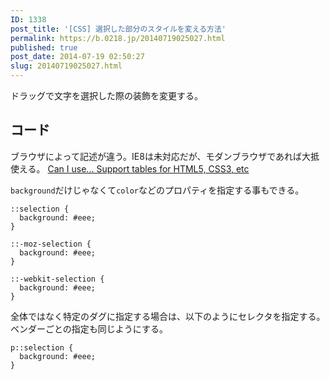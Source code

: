 ```yaml
---
ID: 1338
post_title: '[CSS] 選択した部分のスタイルを変える方法'
permalink: https://b.0218.jp/20140719025027.html
published: true
post_date: 2014-07-19 02:50:27
slug: 20140719025027.html
---
```

ドラッグで文字を選択した際の装飾を変更する。

<!--more-->

<h2>コード</h2>

ブラウザによって記述が違う。IE8は未対応だが、モダンブラウザであれば大抵使える。
<a href="http://caniuse.com/#feat=css-selection">Can I use... Support tables for HTML5, CSS3, etc</a>

<code>background</code>だけじゃなくて<code>color</code>などのプロパティを指定する事もできる。

<pre><code class="language-css">::selection {
  background: #eee;
}

::-moz-selection {
  background: #eee;
}

::-webkit-selection {
  background: #eee;
}
</code></pre>

全体ではなく特定のダグに指定する場合は、以下のようにセレクタを指定する。
ベンダーごとの指定も同じようにする。

<pre><code class="language-css">p::selection {
  background: #eee;
}
</code></pre>